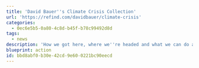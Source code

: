 ```yaml
---
title: 'David Bauer''s Climate Crisis Collection'
url: 'https://refind.com/davidbauer/climate-crisis'
categories:
  - 0ec6e5b5-0a80-4c8d-b45f-b78c99492d8d
tags:
  - news
description: 'How we got here, where we''re headed and what we can do about it.'
blueprint: action
id: bbd8abf0-b30e-42cd-9e60-0221bc90eecd
---
```

